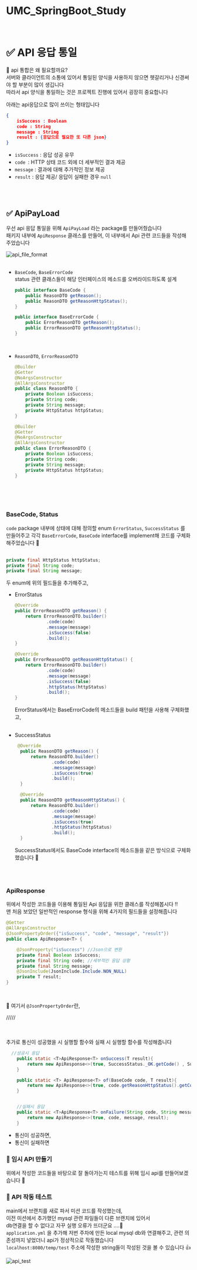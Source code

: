 # UMC_SpringBoot_Study
<br>

# ✅ API 응답 통일
🔎 api 통합은 왜 필요할까요? <br>
서버와 클라이언트의 소통에 있어서 통일된 양식을 사용하지 않으면 헷갈리거나 신경써야 할 부분이 많이 생깁니다<br>
따라서 api 양식을 통일하는 것은 프로젝트 진행에 있어서 굉장히 중요합니다 <br>

아래는 api응답으로 많이 쓰이는 형태입니다 
```json
{
	isSuccess : Boolean
	code : String
	message : String
	result : {응답으로 필요한 또 다른 json}
}
```
- `isSuccess` : 응답 성공 유무
- `code `: HTTP 상태 코드 외에 더 세부적인 결과 제공
- `message` : 결과에 대해 추가적인 정보 제공
- `result` : 응답 제공/ 응답이 실패한 경우 `null`

<br><br>

## ✅ ApiPayLoad
우선 api 응답 통일을 위해 `ApiPayLoad` 라는 package를 만들어줬습니다 <br>
패키지 내부에 `ApiResponse` 클래스를 만들어, 이 내부에서 Api 관련 코드들을 작성해주었습니다 <br>

![api_file_format](../Image/Chapter8/api_file_format.png) <br><br>
- `BaseCode`, `BaseErrorCode` <br>
   status 관련 클래스들이 해당 인터페이스의 메소드를 오버라이드하도록 설계
    ```java
    public interface BaseCode {
        public ReasonDTO getReason();
        public ReasonDTO getReasonHttpStatus();
    }
    ```

    ```java
    public interface BaseErrorCode {
        public ErrorReasonDTO getReason();
        public ErrorReasonDTO getReasonHttpStatus();
    }
    ```
<br>

- `ReasonDTO`, `ErrorReasonDTO`
    ```java
    @Builder
    @Getter
    @NoArgsConstructor
    @AllArgsConstructor
    public class ReasonDTO {
        private Boolean isSuccess;
        private String code;
        private String message;
        private HttpStatus httpStatus;
    }
    ```

    ```java
    @Builder
    @Getter
    @NoArgsConstructor
    @AllArgsConstructor
    public class ErrorReasonDTO {
        private Boolean isSuccess;
        private String code;
        private String message;
        private HttpStatus httpStatus;
    }
    ``` 
    <br><br><br>

### BaseCode, Status
`code` package 내부에 상태에 대해 정의할 enum `ErrorStatus`, `SuccessStatus` 를 만들어주고 각각 `BaseErrorCode`, `BaseCode` interface를 implement해 코드를 구체화 해주었습니다 🙂<br><br>

```java
private final HttpStatus httpStatus;
private final String code;
private final String message;
```
두 enum에 위의 필드들을 추가해주고, 

- ErrorStatus
    ```java
    @Override
    public ErrorReasonDTO getReason() {
        return ErrorReasonDTO.builder()
                .code(code)
                .message(message)
                .isSuccess(false)
                .build();
    }

    @Override
    public ErrorReasonDTO getReasonHttpStatus() {
        return ErrorReasonDTO.builder()
                .code(code)
                .message(message)
                .isSuccess(false)
                .httpStatus(httpStatus)
                .build();
    }
    ```
    ErrorStatus에서는 BaseErrorCode의 메소드들을 build 패턴을 사용해 구체화했고, <br><br>

- SuccessStatus
  ```java
   @Override
    public ReasonDTO getReason() {
        return ReasonDTO.builder()
                .code(code)
                .message(message)
                .isSuccess(true)
                .build();
    }

    @Override
    public ReasonDTO getReasonHttpStatus() {
        return ReasonDTO.builder()
                .code(code)
                .message(message)
                .isSuccess(true)
                .httpStatus(httpStatus)
                .build();
    }
  ```
  SuccessStatus에서도 BaseCode interface의 메소드들을 같은 방식으로 구체화했습니다 🤩

<br><br>


### ApiResponse
위에서 작성한 코드들을 이용해 통일된 Api 응답을 위한 클래스를 작성해봅시다 ‼️ <br>
맨 처음 보았던 일반적인 response 형식을 위해 4가지의 필드들을 설정해줍니다
```java
@Getter
@AllArgsConstructor
@JsonPropertyOrder({"isSuccess", "code", "message", "result"})
public class ApiResponse<T> {

    @JsonProperty("isSuccess") //Json으로 변환
    private final Boolean isSuccess;
    private final String code; //세부적인 응답 상황
    private final String message;
    @JsonInclude(JsonInclude.Include.NON_NULL)
    private T result;
}
```
<br>

🔎 여기서 `@JsonPropertyOrder`란, 

/////
<br><br><br>


추가로 통신이 성공했을 시 실행할 함수와 실패 시 실행할 함수를 작성해줍니다 <br>
```java
  //성공시 응답
    public static <T>ApiResponse<T> onSuccess(T result){
        return new ApiResponse<>(true, SuccessStatus._OK.getCode() , SuccessStatus._OK.getMessage(), result);
    }

    public static <T> ApiResponse<T> of(BaseCode code, T result){
        return new ApiResponse<>(true, code.getReasonHttpStatus().getCode() , code.getReasonHttpStatus().getMessage(), result);
    }


    //실패시 응답
    public static <T>ApiResponse<T> onFailure(String code, String message, T result){
        return new ApiResponse<>(true, code, message, result);
    }
```

- 통신이 성공하면,
- 통신이 실패하면





### 💫 임시 API 만들기
위에서 작성한 코드들을 바탕으로 잘 돌아가는지 테스트를 위해 임시 api를 만들어보겠습니다 🤩









### 💫 API 작동 테스트

main에서 브랜치를 새로 파서 미션 코드를 작성했는데, <br>
이전 미션에서 추가했던 mysql 관련 파일들이 다른 브랜치에 있어서 <br>
db연결을 할 수 없다고 자꾸 실행 오류가 뜨더군요 ....🥲 <br>
`application.yml` 을 추가해 저번 주차에 만든 local mysql db와 연결해주고, 관련 의존성까지 넣었더니 api가 정상적으로 작동했습니다 <br>
`localhost:8080/temp/test` 주소에 작성한 string들이 작성된 것을 볼 수 있습니다 👍 <br>

![api_test](../Image/Chapter8/api_test.png) <br><br>


